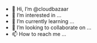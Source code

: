 - 👋 Hi, I’m @cloudbazaar
- 👀 I’m interested in ...
- 🌱 I’m currently learning ...
- 💞️ I’m looking to collaborate on ...
- 📫 How to reach me ...

<!---
cloudbazaar/cloudbazaar is a ✨ special ✨ repository because its `README.md` (this file) appears on your GitHub profile.
You can click the Preview link to take a look at your changes.
--->
